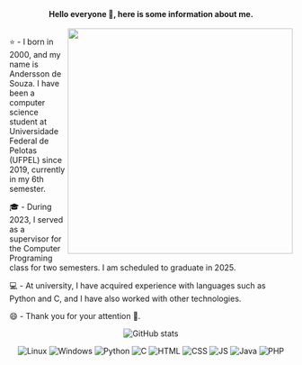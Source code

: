 <div align = "center">
<strong>Hello everyone 👋, here is some information about me.</strong>
</div>

<br>

<div>
    <img src="https://user-images.githubusercontent.com/74038190/219923809-b86dc415-a0c2-4a38-bc88-ad6cf06395a8.gif" alt="" min-width="400px" max-width="400px" width="400px" align = "right">
</div>


<div align="left">

<p>
⭐ - I born in 2000, and my name is Andersson de Souza. I have been a computer science student at Universidade Federal de Pelotas (UFPEL) since 2019, currently in my 6th semester. 
</p>

<p>
🎓 - During 2023, I served as a supervisor for the Computer Programing class for two semesters. I am scheduled to graduate in 2025. 
</p>
<p>
💻 - At university, I have acquired experience with languages such as Python and C, and I have also worked with other technologies. 
</p>
<p>
😄 - Thank you for your attention 🙏. 
<div align = "center">
 
![GitHub stats](https://github-readme-stats.vercel.app/api?username=anderssonslv&show_icons=true&theme=radical)

</div>
</div>

<div align = "center">

![Linux](https://img.shields.io/badge/Linux-FCC624?style=for-the-badge&logo=linux&logoColor=black)
![Windows](https://img.shields.io/badge/Windows-0078D6?style=for-the-badge&logo=windows&logoColor=white)
![Python](https://img.shields.io/badge/Python-3776AB?style=for-the-badge&logo=python&logoColor=white)
![C](https://img.shields.io/badge/C-00599C?style=for-the-badge&logo=c&logoColor=white)
![HTML](https://img.shields.io/badge/HTML5-E34F26?style=for-the-badge&logo=html5&logoColor=white)
![CSS](https://img.shields.io/badge/CSS-239120?&style=for-the-badge&logo=css3&logoColor=white)
![JS](https://img.shields.io/badge/JavaScript-F7DF1E?style=for-the-badge&logo=javascript&logoColor=black)
![Java](https://img.shields.io/badge/Java-ED8B00?style=for-the-badge&logo=openjdk&logoColor=white)
![PHP](https://img.shields.io/badge/PHP-777BB4?style=for-the-badge&logo=php&logoColor=white)

</div>

<!--
![Node](https://img.shields.io/badge/Node.js-43853D?style=for-the-badge&logo=node.js&logoColor=white)
![Vue](https://img.shields.io/badge/Vue.js-35495E?style=for-the-badge&logo=vue.js&logoColor=4FC08D)
![Sequelize](https://img.shields.io/badge/sequelize-323330?style=for-the-badge&logo=sequelize&logoColor=blue)
![MySQL](https://img.shields.io/badge/MySQL-005C84?style=for-the-badge&logo=mysql&logoColor=white)
--!>
